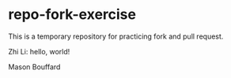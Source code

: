 # repo-fork-exercise
This is a temporary repository for practicing fork and pull request.


Zhi Li: hello, world!

Mason Bouffard